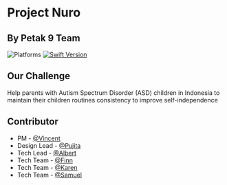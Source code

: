 # Project Nuro
## By Petak 9 Team

![Platforms](https://img.shields.io/badge/platform-iOS-lightgrey.svg)
[![Swift Version](https://img.shields.io/badge/Swift-5-F16D39.svg?style=flat)](https://developer.apple.com/swift)

## Our Challenge
Help parents with Autism Spectrum Disorder (ASD) children in Indonesia to maintain their children routines consistency to improve self-independence

## Contributor
* PM - [@Vincent](https://github.com/Vincentspb)
* Design Lead - [@Pujita](https://github.com/pujitan22)
* Tech Lead - [@Albert](https://github.com/gal-bert)
* Tech Team - [@Finn](https://github.com/finnchristoffer)
* Tech Team - [@Karen](https://github.com/karennatalia)
* Tech Team - [@Samuel](https://github.com/sdhasjim)

